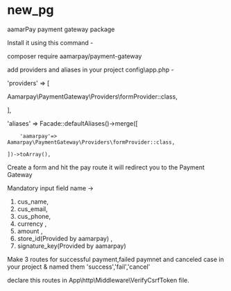# new_pg
aamarPay payment gateway package 

Install it using this command -

composer require aamarpay/payment-gateway

add providers and aliases in your project config\app.php - 

'providers' => [

 Aamarpay\PaymentGateway\Providers\formProvider::class,
 
],

'aliases' => Facade::defaultAliases()->merge([

        'aamarpay'=> Aamarpay\PaymentGateway\Providers\formProvider::class,
        
    ])->toArray(),
    
    
 Create a form and hit the pay route it will redirect you to the Payment Gateway
 
Mandatory input field name ->
 1. cus_name,
 2. cus_email,
 3. cus_phone,
 4. currency ,
 5. amount ,
 6. store_id(Provided by aamarpay) ,
 7. signature_key(Provided by aamarpay)

 
 

Make 3 routes for successful payment,failed paymnet and canceled case in your project & named them 'success','fail','cancel' 

declare this routes in App\http\Middleware\VerifyCsrfToken file.














